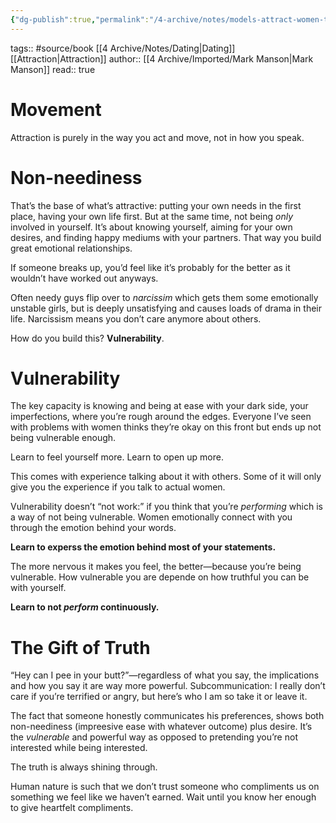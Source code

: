 ```yaml
---
{"dg-publish":true,"permalink":"/4-archive/notes/models-attract-women-through-honesty-mark-manson/"}
---
```



tags:: #source/book [[4 Archive/Notes/Dating\|Dating]] [[Attraction\|Attraction]]
author:: [[4 Archive/Imported/Mark Manson\|Mark Manson]]
read:: true

# Movement

Attraction is purely in the way you act and move, not in how you speak.


# Non-neediness

That’s the base of what’s attractive: putting your own needs in the first place,
having your own life first. But at the same time, not being *only* involved in
yourself. It’s about knowing yourself, aiming for your own desires, and finding
happy mediums with your partners. That way you build great emotional
relationships.

If someone breaks up, you’d feel like it’s probably for the better as it
wouldn’t have worked out anyways.

Often needy guys flip over to *narcissim* which gets them some emotionally
unstable girls, but is deeply unsatisfying and causes loads of drama in their
life. Narcissism means you don’t care anymore about others.

How do you build this? **Vulnerability**.


# Vulnerability

The key capacity is knowing and being at ease with your dark side, your
imperfections, where you’re rough around the edges. Everyone I’ve seen with
problems with women thinks they’re okay on this front but ends up not being
vulnerable enough.

Learn to feel yourself more. Learn to open up more.

This comes with experience talking about it with others. Some of it will only
give you the experience if you talk to actual women.

Vulnerability doesn’t “not work:” if you think that you’re *performing* which is
a way of not being vulnerable. Women emotionally connect with you through the
emotion behind your words.

**Learn to experss the emotion behind most of your statements.**

The more nervous it makes you feel, the better—because you’re being
vulnerable. How vulnerable you are depende on how truthful you can be with
yourself.

**Learn to not *perform* continuously.**


# The Gift of Truth

“Hey can I pee in your butt?”—regardless of what you say, the implications and
how you say it are way more powerful. Subcommunication: I really don’t care if
you’re terrified or angry, but here’s who I am so take it or leave it.

The fact that someone honestly communicates his preferences, shows both
non-neediness (impreesive ease with whatever outcome) plus desire. It’s the
*vulnerable* and powerful way as opposed to pretending you’re not interested
while being interested.

The truth is always shining through.

Human nature is such that we don’t trust someone who compliments us on something
we feel like we haven’t earned. Wait until you know her enough to give heartfelt
compliments.

